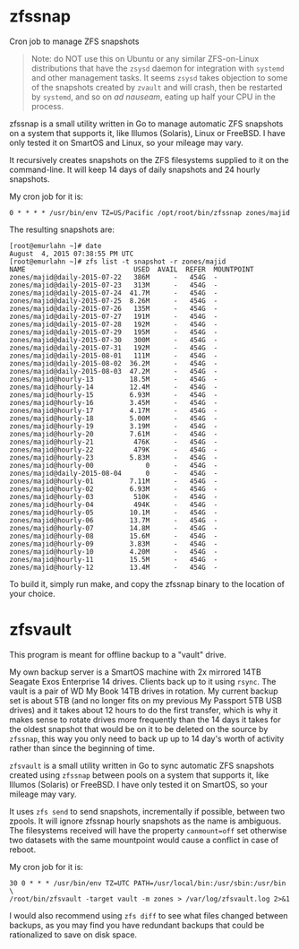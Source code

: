 # zfssnap
Cron job to manage ZFS snapshots

> Note: do NOT use this on Ubuntu or any similar ZFS-on-Linux distributions that have the `zsysd` daemon for integration with `systemd` and other management tasks. It seems `zsysd` takes objection to some of the snapshots created by `zvault` and will crash, then be restarted by `systemd`, and so on *ad nauseam*, eating up half your CPU in the process.

zfssnap is a small utility written in Go to manage automatic ZFS snapshots on
a system that supports it, like Illumos (Solaris), Linux or FreeBSD. I have
only tested it on SmartOS and Linux, so your mileage may vary.

It recursively creates snapshots on the ZFS filesystems supplied to it on the
command-line. It will keep 14 days of daily snapshots and 24 hourly snapshots.

My cron job for it is:

    0 * * * * /usr/bin/env TZ=US/Pacific /opt/root/bin/zfssnap zones/majid

The resulting snapshots are:

    [root@emurlahn ~]# date
    August  4, 2015 07:38:55 PM UTC
    [root@emurlahn ~]# zfs list -t snapshot -r zones/majid
    NAME                           USED  AVAIL  REFER  MOUNTPOINT
    zones/majid@daily-2015-07-22   386M      -   454G  -
    zones/majid@daily-2015-07-23   313M      -   454G  -
    zones/majid@daily-2015-07-24  41.7M      -   454G  -
    zones/majid@daily-2015-07-25  8.26M      -   454G  -
    zones/majid@daily-2015-07-26   135M      -   454G  -
    zones/majid@daily-2015-07-27   191M      -   454G  -
    zones/majid@daily-2015-07-28   192M      -   454G  -
    zones/majid@daily-2015-07-29   195M      -   454G  -
    zones/majid@daily-2015-07-30   300M      -   454G  -
    zones/majid@daily-2015-07-31   192M      -   454G  -
    zones/majid@daily-2015-08-01   111M      -   454G  -
    zones/majid@daily-2015-08-02  36.2M      -   454G  -
    zones/majid@daily-2015-08-03  47.2M      -   454G  -
    zones/majid@hourly-13         18.5M      -   454G  -
    zones/majid@hourly-14         12.4M      -   454G  -
    zones/majid@hourly-15         6.93M      -   454G  -
    zones/majid@hourly-16         3.45M      -   454G  -
    zones/majid@hourly-17         4.17M      -   454G  -
    zones/majid@hourly-18         5.00M      -   454G  -
    zones/majid@hourly-19         3.19M      -   454G  -
    zones/majid@hourly-20         7.61M      -   454G  -
    zones/majid@hourly-21          476K      -   454G  -
    zones/majid@hourly-22          479K      -   454G  -
    zones/majid@hourly-23         5.83M      -   454G  -
    zones/majid@hourly-00             0      -   454G  -
    zones/majid@daily-2015-08-04      0      -   454G  -
    zones/majid@hourly-01         7.11M      -   454G  -
    zones/majid@hourly-02         6.93M      -   454G  -
    zones/majid@hourly-03          510K      -   454G  -
    zones/majid@hourly-04          494K      -   454G  -
    zones/majid@hourly-05         10.1M      -   454G  -
    zones/majid@hourly-06         13.7M      -   454G  -
    zones/majid@hourly-07         14.8M      -   454G  -
    zones/majid@hourly-08         15.6M      -   454G  -
    zones/majid@hourly-09         3.83M      -   454G  -
    zones/majid@hourly-10         4.20M      -   454G  -
    zones/majid@hourly-11         15.5M      -   454G  -
    zones/majid@hourly-12         13.4M      -   454G  -

To build it, simply run make, and copy the zfssnap binary to the location of
your choice.

# zfsvault
This program is meant for offline backup to a "vault" drive.

My own backup server is a SmartOS machine with 2x mirrored 14TB Seagate Exos
Enterprise 14 drives. Clients back up to it using `rsync`. The vault is a pair
of WD My Book 14TB drives in rotation. My current backup set is about 5TB (and
no longer fits on my previous My Passport 5TB USB drives) and it takes about
12 hours to do the first transfer, which is why it makes sense to rotate
drives more frequently than the 14 days it takes for the oldest snapshot that
would be on it to be deleted on the source by `zfssnap`, this way you only
need to back up up to 14 day's worth of activity rather than since the
beginning of time.

`zfsvault` is a small utility written in Go to sync automatic ZFS snapshots
created using `zfssnap` between pools on a system that supports it, like
Illumos (Solaris) or FreeBSD. I have only tested it on SmartOS, so your
mileage may vary.

It uses `zfs send` to send snapshots, incrementally if possible, between two
zpools. It will ignore zfssnap hourly snapshots as the name is ambiguous. The
filesystems received will have the property `canmount=off` set otherwise two
datasets with the same mountpoint would cause a conflict in case of reboot.

My cron job for it is:

    30 0 * * * /usr/bin/env TZ=UTC PATH=/usr/local/bin:/usr/sbin:/usr/bin \
    /root/bin/zfsvault -target vault -m zones > /var/log/zfsvault.log 2>&1

I would also recommend using `zfs diff` to see what files changed between
backups, as you may find you have redundant backups that could be rationalized
to save on disk space.
